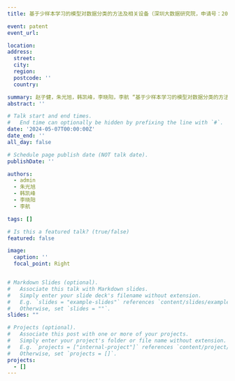 ```yaml
---
title: 基于少样本学习的模型对数据分类的方法及相关设备（深圳大数据研究院，申请号：2024108392137，2024）

event: patent
event_url:

location: 
address:
  street: 
  city: 
  region: 
  postcode: ''
  country: 

summary: 赵子健，朱光旭，韩凯峰，李晓阳，李航 “基于少样本学习的模型对数据分类的方法及相关设备”
abstract: ''

# Talk start and end times.
#   End time can optionally be hidden by prefixing the line with `#`.
date: '2024-05-07T00:00:00Z'
date_end: ''
all_day: false

# Schedule page publish date (NOT talk date).
publishDate: ''

authors:
  - admin
  - 朱光旭
  - 韩凯峰
  - 李晓阳
  - 李航

tags: []

# Is this a featured talk? (true/false)
featured: false

image:
  caption: ''
  focal_point: Right


# Markdown Slides (optional).
#   Associate this talk with Markdown slides.
#   Simply enter your slide deck's filename without extension.
#   E.g. `slides = "example-slides"` references `content/slides/example-slides.md`.
#   Otherwise, set `slides = ""`.
slides: ""

# Projects (optional).
#   Associate this post with one or more of your projects.
#   Simply enter your project's folder or file name without extension.
#   E.g. `projects = ["internal-project"]` references `content/project/deep-learning/index.md`.
#   Otherwise, set `projects = []`.
projects:
  - []
---
```

